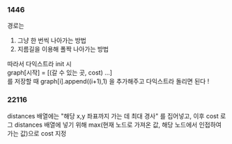 ### 1446
경로는    
1. 그냥 한 번씩 나아가는 방법   
2. 지름길을 이용해 폴짝 나아가는 방법   

따라서 다익스트라 init 시   
graph[시작] = [(갈 수 있는 곳, cost) ...]   
를 저장할 때 graph[i].append((i+1),1) 을 추가해주고 다익스트라 돌리면 된다 !   

### 22116
distances 배열에는 "해당 x,y 좌표까지 가는 데 최대 경사" 를 집어넣고, 
이후 cost 로 그 distances 배열에 넣기 위해 max(현재 노드로 가져온 값, 해당 노드에서 인접하여 가는 값)으로 cost 지정
